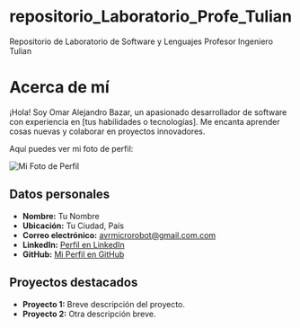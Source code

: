 # repositorio_Laboratorio_Profe_Tulian
Repositorio de Laboratorio de Software y Lenguajes Profesor Ingeniero Tulian


# Acerca de mí

¡Hola! Soy Omar Alejandro Bazar, un apasionado desarrollador de software con experiencia en [tus habilidades o tecnologías]. Me encanta aprender cosas nuevas y colaborar en proyectos innovadores.

Aquí puedes ver mi foto de perfil:

![Mi Foto de Perfil](images/mi-foto.jpg)

## Datos personales

- **Nombre:** Tu Nombre  
- **Ubicación:** Tu Ciudad, País  
- **Correo electrónico:** avrmicrorobot@gmail.com.com  
- **LinkedIn:** [Perfil en LinkedIn](https://www.linkedin.com/in/omar-alejandro-bazar/)  
- **GitHub:** [Mi Perfil en GitHub](https://github.com/alejandroX86)

## Proyectos destacados

- **Proyecto 1:** Breve descripción del proyecto.  
- **Proyecto 2:** Otra descripción breve.

